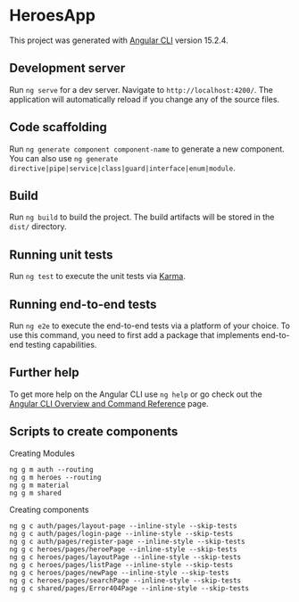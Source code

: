 # HeroesApp

This project was generated with [Angular CLI](https://github.com/angular/angular-cli) version 15.2.4.

## Development server

Run `ng serve` for a dev server. Navigate to `http://localhost:4200/`. The application will automatically reload if you change any of the source files.

## Code scaffolding

Run `ng generate component component-name` to generate a new component. You can also use `ng generate directive|pipe|service|class|guard|interface|enum|module`.

## Build

Run `ng build` to build the project. The build artifacts will be stored in the `dist/` directory.

## Running unit tests

Run `ng test` to execute the unit tests via [Karma](https://karma-runner.github.io).

## Running end-to-end tests

Run `ng e2e` to execute the end-to-end tests via a platform of your choice. To use this command, you need to first add a package that implements end-to-end testing capabilities.

## Further help

To get more help on the Angular CLI use `ng help` or go check out the [Angular CLI Overview and Command Reference](https://angular.io/cli) page.


## Scripts to create components
Creating Modules
```shell
ng g m auth --routing
ng g m heroes --routing
ng g m material
ng g m shared
```
Creating components
```shell
ng g c auth/pages/layout-page --inline-style --skip-tests
ng g c auth/pages/login-page --inline-style --skip-tests
ng g c auth/pages/register-page --inline-style --skip-tests
ng g c heroes/pages/heroePage --inline-style --skip-tests
ng g c heroes/pages/layoutPage --inline-style --skip-tests
ng g c heroes/pages/listPage --inline-style --skip-tests
ng g c heroes/pages/newPage --inline-style --skip-tests
ng g c heroes/pages/searchPage --inline-style --skip-tests
ng g c shared/pages/Error404Page --inline-style --skip-tests
```
